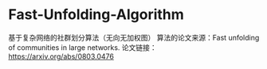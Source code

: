 # Fast-Unfolding-Algorithm
基于复杂网络的社群划分算法（无向无加权图）
算法的论文来源：Fast unfolding of communities in large networks.
论文链接：https://arxiv.org/abs/0803.0476
